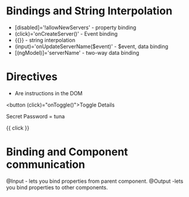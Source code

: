 # Bindings and String Interpolation

- [disabled]='!allowNewServers' - property binding
- (click)='onCreateServer()' - Event binding
- {{}} - string interpolation
- (input)='onUpdateServerName($event)' - $event, data binding
- [(ngModel)]='serverName' - two-way data binding

# Directives

- Are instructions in the DOM

<button (click)="onToggle()">Toggle Details</button>

<p *ngIf="toggle">Secret Password = tuna</p>
<p 
  *ngFor="let click of clickArray"
  [ngStyle]="{backgroundColor: click >= 5 ? 'blue' : 'transparent'}"
  [ngClass]="{'white-text': click >= 5}"
>{{ click }}</p>

# Binding and Component communication

@Input - lets you bind properties from parent component.
@Output -lets you bind properties to other components.
